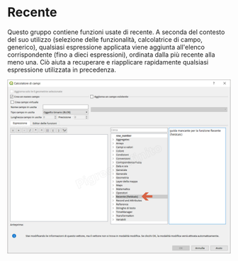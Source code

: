 # Recente 

Questo gruppo contiene funzioni usate di recente. A seconda del contesto del suo utilizzo (selezione delle funzionalità, calcolatrice di campo, generico), qualsiasi espressione applicata viene aggiunta all'elenco corrispondente (fino a dieci espressioni), ordinata dalla più recente alla meno una. Ciò aiuta a recuperare e riapplicare rapidamente qualsiasi espressione utilizzata in precedenza.

![](/img/recente/gruppo_recente1.png)
